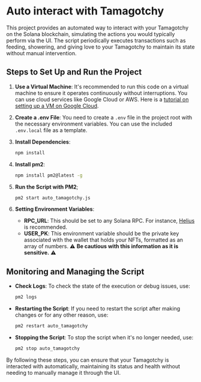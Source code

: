 # Auto interact with Tamagotchy

This project provides an automated way to interact with your Tamagotchy on the Solana blockchain, simulating the actions
you would typically perform via the UI. The script periodically executes transactions such as feeding, showering, and
giving love to your Tamagotchy to maintain its state without manual intervention.

## Steps to Set Up and Run the Project

1. **Use a Virtual Machine**: It's recommended to run this code on a virtual machine to ensure it operates continuously
   without interruptions. You can use cloud services like Google Cloud or AWS. Here is
   a [tutorial on setting up a VM on Google Cloud](https://cloud.google.com/compute/docs/instances/create-start-instance).

2. **Create a .env File**: You need to create a `.env` file in the project root with the necessary environment
   variables. You can use the included `.env.local` file as a template.

3. **Install Dependencies**:
   ```bash
   npm install

4. **Install pm2**:
   ```bash
   npm install pm2@latest -g

5. **Run the Script with PM2**;
   ```bash
   pm2 start auto_tamagotchy.js

6. **Setting Environment Variables**:
    - **RPC_URL**: This should be set to any Solana RPC. For instance, [Helius](https://www.helius.dev/) is recommended.
    - **USER_PK**: This environment variable should be the private key associated with the wallet that holds your NFTs,
      formatted as an array of numbers. ⚠️ **Be cautious with this information as it is sensitive.** ⚠️

## Monitoring and Managing the Script

- **Check Logs**: To check the state of the execution or debug issues, use:
   ```bash
   pm2 logs
- **Restarting the Script**: If you need to restart the script after making changes or for any other reason, use:
   ```bash
   pm2 restart auto_tamagotchy
- **Stopping the Script**: To stop the script when it's no longer needed, use:
   ```bash
   pm2 stop auto_tamagotchy

By following these steps, you can ensure that your Tamagotchy is interacted with automatically, maintaining its status
and health without needing to manually manage it through the UI.